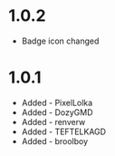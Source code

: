 # 1.0.2
 * Badge icon changed

# 1.0.1
 * Added - PixelLolka
 * Added - DozyGMD
 * Added - renverw
 * Added - TEFTELKAGD
 * Added - broolboy

